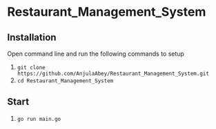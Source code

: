 # Restaurant_Management_System

## Installation

Open command line and run the following commands to setup
1. `git clone https://github.com/AnjulaAbey/Restaurant_Management_System.git`
2. `cd Restaurant_Management_System`

## Start

1. `go run main.go`
